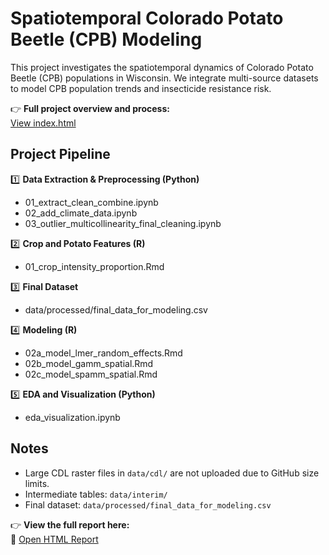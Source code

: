 # Spatiotemporal Colorado Potato Beetle (CPB) Modeling

This project investigates the spatiotemporal dynamics of Colorado Potato Beetle (CPB) populations in Wisconsin. We integrate multi-source datasets to model CPB population trends and insecticide resistance risk.

👉 **Full project overview and process:**  
[View index.html](https://drnursultan.github.io/Spatiotemporal_CPB_Modeling/)

## Project Pipeline

1️⃣ **Data Extraction & Preprocessing (Python)**
- 01_extract_clean_combine.ipynb
- 02_add_climate_data.ipynb
- 03_outlier_multicollinearity_final_cleaning.ipynb

2️⃣ **Crop and Potato Features (R)**
- 01_crop_intensity_proportion.Rmd

3️⃣ **Final Dataset**
- data/processed/final_data_for_modeling.csv

4️⃣ **Modeling (R)**
- 02a_model_lmer_random_effects.Rmd
- 02b_model_gamm_spatial.Rmd
- 02c_model_spamm_spatial.Rmd

5️⃣ **EDA and Visualization (Python)**
- eda_visualization.ipynb

## Notes

- Large CDL raster files in `data/cdl/` are not uploaded due to GitHub size limits.
- Intermediate tables: `data/interim/`
- Final dataset: `data/processed/final_data_for_modeling.csv`

👉 **View the full report here:**  
🔗 [Open HTML Report](https://drnursultan.github.io/Spatiotemporal_CPB_Modeling/)
